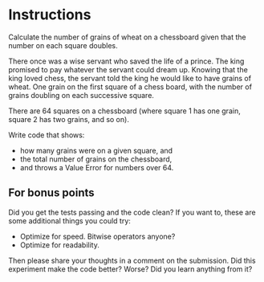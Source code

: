 # Instructions

Calculate the number of grains of wheat on a chessboard given that the number
on each square doubles.

There once was a wise servant who saved the life of a prince. The king
promised to pay whatever the servant could dream up. Knowing that the
king loved chess, the servant told the king he would like to have grains
of wheat. One grain on the first square of a chess board, with the number
of grains doubling on each successive square.

There are 64 squares on a chessboard (where square 1 has one grain, square 2 has two grains, and so on).

Write code that shows:
- how many grains were on a given square, and
- the total number of grains on the chessboard,
- and throws a Value Error for numbers over 64.

## For bonus points

Did you get the tests passing and the code clean? If you want to, these
are some additional things you could try:

- Optimize for speed. Bitwise operators anyone?
- Optimize for readability.

Then please share your thoughts in a comment on the submission. Did this
experiment make the code better? Worse? Did you learn anything from it?
